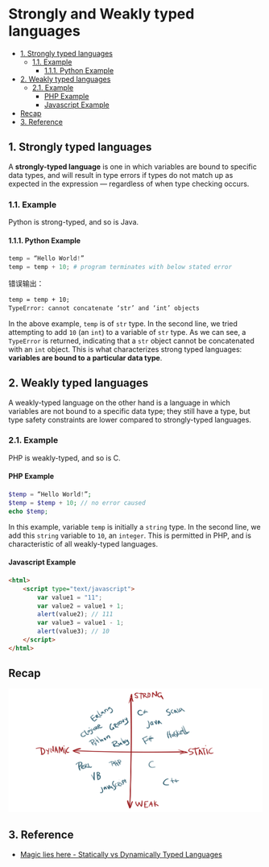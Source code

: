 # Strongly and Weakly typed languages

<!-- TOC -->

- [1. Strongly typed languages](#1-strongly-typed-languages)
  - [1.1. Example](#11-example)
    - [1.1.1. Python Example](#111-python-example)
- [2. Weakly typed languages](#2-weakly-typed-languages)
  - [2.1. Example](#21-example)
    - [PHP Example](#php-example)
    - [Javascript Example](#javascript-example)
- [Recap](#recap)
- [3. Reference](#3-reference)

<!-- /TOC -->

## 1. Strongly typed languages

A **strongly-typed language** is one in which variables are bound to specific data types, and will result in type errors if types do not match up as expected in the expression — regardless of when type checking occurs.

### 1.1. Example

Python is strong-typed, and so is Java.

#### 1.1.1. Python Example

```python
temp = “Hello World!”
temp = temp + 10; # program terminates with below stated error
```

错误输出：

```txt
temp = temp + 10;
TypeError: cannot concatenate ‘str’ and ‘int’ objects
```

In the above example, `temp` is of `str` type. In the second line, we tried attempting to add `10` (an `int`) to a variable of `str` type. As we can see, a `TypeError` is returned, indicating that a `str` object cannot be concatenated with an `int` object. This is what characterizes strong typed languages: **variables are bound to a particular data type**.

## 2. Weakly typed languages

A weakly-typed language on the other hand is a language in which variables are not bound to a specific data type; they still have a type, but type safety constraints are lower compared to strongly-typed languages.

### 2.1. Example

PHP is weakly-typed, and so is C.

#### PHP Example

```php
$temp = “Hello World!”;
$temp = $temp + 10; // no error caused
echo $temp;
```

In this example, variable `temp` is initially a `string` type. In the second line, we add this `string` variable to `10`, an `integer`. This is permitted in PHP, and is characteristic of all weakly-typed languages.

#### Javascript Example

```html
<html>
    <script type="text/javascript">
        var value1 = "11";
        var value2 = value1 + 1;
        alert(value2); // 111
        var value3 = value1 - 1;
        alert(value3); // 10
    </script>
</html>
```

## Recap

![](images/static_dynamic_strong_weak_language.png)

## 3. Reference

- [Magic lies here - Statically vs Dynamically Typed Languages](https://android.jlelse.eu/magic-lies-here-statically-typed-vs-dynamically-typed-languages-d151c7f95e2b)
